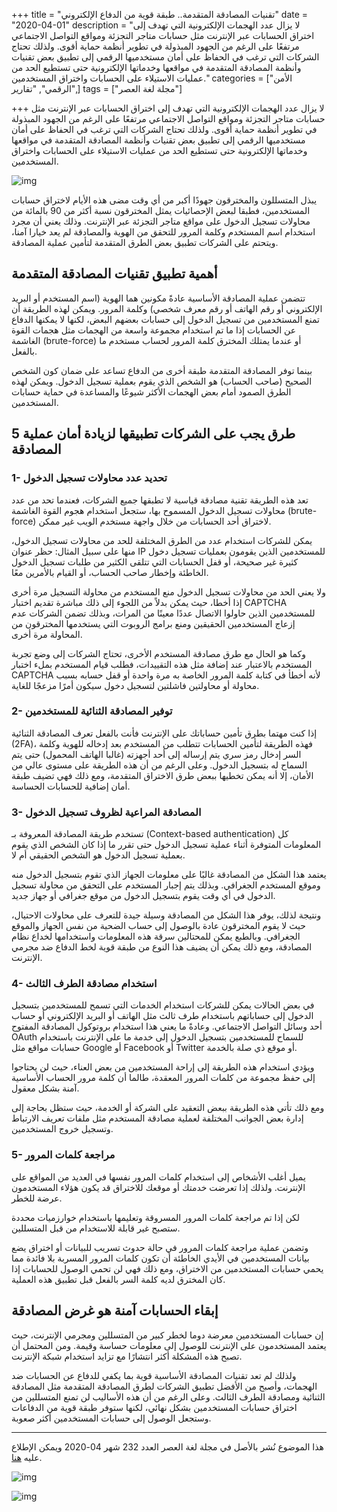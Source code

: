 +++
title = "تقنيات المصادقة المتقدمة.. طبقة قوية من الدفاع الإلكتروني"
date = "2020-04-01"
description = "لا يزال عدد الهجمات الإلكترونية التي تهدف إلى اختراق الحسابات عبر الإنترنت مثل حسابات متاجر التجزئة ومواقع التواصل الاجتماعي مرتفعًا على الرغم من الجهود المبذولة في تطوير أنظمة حماية أقوى. ولذلك تحتاج الشركات التي ترغب في الحفاظ على أمان مستخدميها الرقمي إلى تطبيق بعض تقنيات وأنظمة المصادقة المتقدمة في مواقعها وخدماتها الإلكترونية حتى تستطيع الحد من عمليات الاستيلاء على الحسابات واختراق المستخدمين."
categories = ["اﻷمن الرقمي", "تقارير",]
tags = ["مجلة لغة العصر"]

+++
لا يزال عدد الهجمات الإلكترونية التي تهدف إلى اختراق الحسابات عبر الإنترنت مثل حسابات متاجر التجزئة ومواقع التواصل الاجتماعي مرتفعًا على الرغم من الجهود المبذولة في تطوير أنظمة حماية أقوى. ولذلك تحتاج الشركات التي ترغب في الحفاظ على أمان مستخدميها الرقمي إلى تطبيق بعض تقنيات وأنظمة المصادقة المتقدمة في مواقعها وخدماتها الإلكترونية حتى تستطيع الحد من عمليات الاستيلاء على الحسابات واختراق المستخدمين.

![img](thumbnail-0.jpg)

يبذل المتسللون والمخترقون جهودًا أكبر من أي وقت مضى هذه الأيام لاختراق حسابات المستخدمين، فطبقا لبعض الإحصائيات يمثل المخترقون نسبة أكثر من 90 بالمائة من محاولات تسجيل الدخول على مواقع متاجر التجزئة عبر الإنترنت. وذلك يعني أن مجرد استخدام اسم المستخدم وكلمة المرور للتحقق من الهوية والمصادقة لم يعد خيارا آمنا، ويتحتم على الشركات تطبيق بعض الطرق المتقدمة لتأمين عملية المصادقة.

## أهمية تطبيق تقنيات المصادقة المتقدمة

تتضمن عملية المصادقة الأساسية عادةً مكونين هما الهوية (اسم المستخدم أو البريد الإلكتروني أو رقم الهاتف أو رقم معرف شخصي) وكلمة المرور. ويمكن لهذه الطريقة أن تمنع المستخدمين من تسجيل الدخول إلى حسابات بعضهم البعض، لكنها لا يمكنها الدفاع عن الحسابات إذا ما تم استخدام مجموعة واسعة من الهجمات مثل هجمات القوة الغاشمة (brute-force) أو عندما يمتلك المخترق كلمة المرور لحساب مستخدم ما بالفعل.

بينما توفر المصادقة المتقدمة طبقة أخرى من الدفاع تساعد على ضمان كون الشخص الصحيح (صاحب الحساب) هو الشخص الذي يقوم بعملية تسجيل الدخول. ويمكن لهذه الطرق الصمود أمام بعض الهجمات الأكثر شيوعًا والمساعدة في حماية حسابات المستخدمين.

## 5 طرق يجب على الشركات تطبيقها لزيادة أمان عملية المصادقة

### 1- تحديد عدد محاولات تسجيل الدخول

تعد هذه الطريقة تقنية مصادقة قياسية لا تطبقها جميع الشركات، فعندما تحد من عدد محاولات تسجيل الدخول المسموح بها، ستجعل استخدام هجوم القوة الغاشمة (brute-force) لاختراق أحد الحسابات من خلال واجهة مستخدم الويب غير ممكن.

يمكن للشركات استخدام عدد من الطرق المختلفة للحد من محاولات تسجيل الدخول، منها على سبيل المثال: حظر عنوان IP للمستخدمين الذين يقومون بعمليات تسجيل دخول كثيرة غير صحيحة، أو قفل الحسابات التي تتلقى الكثير من طلبات تسجيل الدخول الخاطئة وإخطار صاحب الحساب، أو القيام بالأمرين معًا.

ولا يعني الحد من محاولات تسجيل الدخول منع المستخدم من محاولة التسجيل مرة أخرى إذا أخطا، حيث يمكن بدلاً من اللجوء إلى ذلك مباشرة تقديم اختبار CAPTCHA للمستخدمين الذين حاولوا الاتصال عددًا معينًا من المرات، وبذلك تضمن الشركات عدم إزعاج المستخدمين الحقيقين ومنع برامج الروبوت التي يستخدمها المخترقون من المحاولة مرة أخرى.

وكما هو الحال مع طرق مصادقة المستخدم الأخرى، تحتاج الشركات إلى وضع تجربة المستخدم بالاعتبار عند إضافة مثل هذه التقييدات، فطلب قيام المستخدم بملء اختبار CAPTCHA لأنه أخطأ في كتابة كلمة المرور الخاصة به مرة واحدة أو قفل حسابه بسبب محاولة أو محاولتين فاشلتين لتسجيل دخول سيكون أمرًا مزعجًا للغاية.

### 2- توفير المصادقة الثنائية للمستخدمين

إذا كنت مهتما بطرق تأمين حساباتك على الإنترنت فأنت بالفعل تعرف المصادقة الثنائية (2FA)، فهذه الطريقة لتأمين الحسابات تتطلب من المستخدم بعد إدخاله للهوية وكلمة السر إدخال رمز سري يتم إرساله إلى أحد أجهزته (غالبا الهاتف المحمول) حتى يتم السماح له بتسجيل الدخول. وعلى الرغم من أن هذه الطريقة على مستوى عالي من الأمان، إلا أنه يمكن تخطيها ببعض طرق الاختراق المتقدمة، ومع ذلك فهي تضيف طبقة أمان إضافية للحسابات الحساسة.

### 3- المصادقة المراعية لظروف تسجيل الدخول

تستخدم طريقة المصادقة المعروفة بـ (Context-based authentication) كل المعلومات المتوفرة أثناء عملية تسجيل الدخول حتى تقرر ما إذا كان الشخص الذي يقوم بعملية تسجيل الدخول هو الشخص الحقيقي أم لا.

يعتمد هذا الشكل من المصادقة غالبًا على معلومات الجهاز الذي تقوم بتسجيل الدخول منه وموقع المستخدم الجغرافي. وبذلك يتم إجبار المستخدم على التحقق من محاولة تسجيل الدخول في أي وقت يقوم بتسجيل الدخول من موقع جغرافي أو جهاز جديد.

ونتيجة لذلك، يوفر هذا الشكل من المصادقة وسيلة جيدة للتعرف على محاولات الاحتيال، حيث لا يقوم المخترقون عادة بالوصول إلى حساب الضحية من نفس الجهاز والموقع الجغرافي. وبالطبع يمكن للمحتالين سرقة هذه المعلومات واستخدامها لخداع نظام المصادقة، ومع ذلك يمكن أن يضيف هذا النوع من طبقة قوية لخط الدفاع ضد مجرمي الإنترنت.

### 4- استخدام مصادقة الطرف الثالث

في بعض الحالات يمكن للشركات استخدام الخدمات التي تسمح للمستخدمين بتسجيل الدخول إلى حساباتهم باستخدام طرف ثالث مثل الهاتف أو البريد الإلكتروني أو حساب أحد وسائل التواصل الاجتماعي. وعادةً ما يعني هذا استخدام بروتوكول المصادقة المفتوح OAuth للسماح للمستخدمين بتسجيل الدخول إلى خدمة ما على الإنترنت باستخدام حسابات مواقع مثل Google أو Facebook أو Twitter أو موقع ذي صلة بالخدمة.

ويؤدي استخدام هذه الطريقة إلى إراحة المستخدمين من بعض العناء، حيث لن يحتاجوا إلى حفظ مجموعة من كلمات المرور المعقدة، طالما أن كلمة مرور الحساب الأساسية آمنة بشكل معقول.

ومع ذلك تأتي هذه الطريقة ببعض التعقيد على الشركة أو الخدمة، حيث ستظل بحاجة إلى إدارة بعض الجوانب المختلفة لعملية مصادقة المستخدم مثل ملفات تعريف الارتباط وتسجيل خروج المستخدمين.

### 5- مراجعة كلمات المرور

يميل أغلب الأشخاص إلى استخدام كلمات المرور نفسها في العديد من المواقع على الإنترنت. ولذلك إذا تعرضت خدمتك أو موقعك للاختراق قد يكون هؤلاء المستخدمون عرضة للخطر.

لكن إذا تم مراجعة كلمات المرور المسروقة وتعليمها باستخدام خوارزميات محددة ستصبح غير قابلة للاستخدام من قبل المتسللين.

وتضمن عملية مراجعة كلمات المرور في حالة حدوث تسريب للبيانات أو اختراق يضع بيانات المستخدمين في الأيدي الخاطئة أن تكون كلمات المرور المسربة بلا فائدة مما يحمي حسابات المستخدمين من الاختراق، ومع ذلك فهي لن تحمي الوصول للحسابات إذا كان المخترق لديه كلمة السر بالفعل قبل تطبيق هذه العملية.

## إبقاء الحسابات آمنة هو غرض المصادقة

إن حسابات المستخدمين معرضة دوما لخطر كبير من المتسللين ومجرمي الإنترنت، حيث يعتمد المستخدمون على الإنترنت للوصول إلى معلومات حساسة وقيمة. ومن المحتمل أن تصبح هذه المشكلة أكثر انتشارًا مع تزايد استخدام شبكة الإنترنت.

ولذلك لم تعد تقنيات المصادقة الأساسية قوية بما يكفي للدفاع عن الحسابات ضد الهجمات، وأصبح من الأفضل تطبيق الشركات لطرق المصادقة المتقدمة مثل المصادقة الثنائية ومصادقة الطرف الثالث. وعلى الرغم من أن هذه الأساليب لن تمنع المتسللين من اختراق حسابات المستخدمين بشكل نهائي، لكنها ستوفر طبقة قوية من الدفاعات وستجعل الوصول إلى حسابات المستخدمين أكثر صعوبة.

---

هذا الموضوع نُشر باﻷصل في مجلة لغة العصر العدد 232 شهر 04-2020 ويمكن الإطلاع عليه [هنا](https://drive.google.com/file/d/1b276XqXOR2YqHe-lJdHshLi-eJJVlksz/view?usp=sharing).

![img](images/232-6.png)

![img](images/232-7.png)
